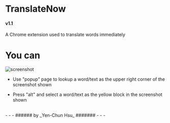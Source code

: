 TranslateNow
============

#### v1.1

A Chrome extension used to translate words immediately

You can
=======
![screenshot](https://raw.github.com/headhsu2568/TranslateNow/master/images/screenshot.png)

* Use "popup" page to lookup a word/text as the upper right corner of the screenshot shown

* Press "alt" and select a word/text as the yellow block in the screenshot shown

<br />
- - -
###### by _Yen-Chun Hsu_ #######
- - -